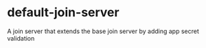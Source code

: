 # default-join-server
A join server that extends the base join server by adding app secret validation
